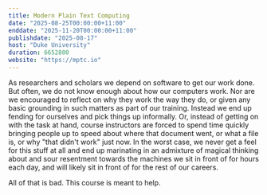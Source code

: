```yaml
---
title: Modern Plain Text Computing
date: "2025-08-25T00:00:00+11:00"
enddate: "2025-11-20T00:00:00+11:00"
publishdate: "2025-08-17"
host: "Duke University"
duration: 6652800
website: "https://mptc.io"
---
```


As researchers and scholars we depend on software to get our work done. But often, we do not know enough about how our computers work. Nor are we encouraged to reflect on why they work the way they do, or given any basic grounding in such matters as part of our training. Instead we end up fending for ourselves and pick things up informally. Or, instead of getting on with the task at hand, course instructors are forced to spend time quickly bringing people up to speed about where that document went, or what a file is, or why "that didn't work" just now. In the worst case, we never get a feel for this stuff at all and end up marinating in an admixture of magical thinking about and sour resentment towards the machines we sit in front of for hours each day, and will likely sit in front of for the rest of our careers.

All of that is bad. This course is meant to help.
